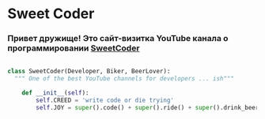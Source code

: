 # **Sweet Coder**

### Привет дружище! Это сайт-визитка YouTube канала о программировании [SweetCoder](https://www.youtube.com/c/SweetCoder?sub_confirmation=1)

```python

class SweetCoder(Developer, Biker, BeerLover):
  """ One of the best YouTube channels for developers ... ish"""

    def __init__(self):
        self.CREED = 'write code or die trying'
        self.JOY = super().code() + super().ride() + super().drink_beer()

```

